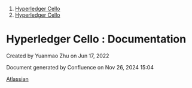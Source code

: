 1. [Hyperledger Cello](index.html)
2. [Hyperledger Cello](Hyperledger-Cello_21659650.html)

# Hyperledger Cello : Documentation

Created by Yuanmao Zhu on Jun 17, 2022

Document generated by Confluence on Nov 26, 2024 15:04

[Atlassian](http://www.atlassian.com/)

